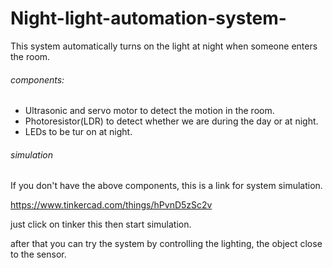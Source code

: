# Night-light-automation-system-
This system automatically turns on the light at night when someone enters the room.
###### components:
- Ultrasonic and servo motor to detect the motion in the room.
- Photoresistor(LDR) to detect whether we are during the day or at night.
- LEDs to be tur on at night.
###### simulation
If you don't have the above components, this is a link for system simulation.

https://www.tinkercad.com/things/hPvnD5zSc2v

just click on tinker this then start simulation.

after that you can try the system by controlling the lighting, the object close to the sensor. 

